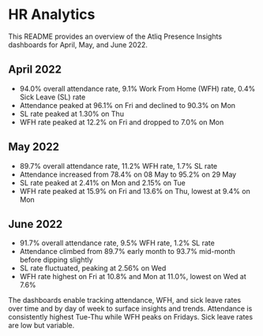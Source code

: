 # HR Analytics

This README provides an overview of the Atliq Presence Insights dashboards for April, May, and June 2022.

## April 2022

- 94.0% overall attendance rate, 9.1% Work From Home (WFH) rate, 0.4% Sick Leave (SL) rate
- Attendance peaked at 96.1% on Fri and declined to 90.3% on Mon
- SL rate peaked at 1.30% on Thu
- WFH rate peaked at 12.2% on Fri and dropped to 7.0% on Mon

## May 2022 

- 89.7% overall attendance rate, 11.2% WFH rate, 1.7% SL rate
- Attendance increased from 78.4% on 08 May to 95.2% on 29 May
- SL rate peaked at 2.41% on Mon and 2.15% on Tue  
- WFH rate peaked at 15.9% on Fri and 13.6% on Thu, lowest at 9.4% on Mon

## June 2022

- 91.7% overall attendance rate, 9.5% WFH rate, 1.2% SL rate
- Attendance climbed from 89.7% early month to 93.7% mid-month before dipping slightly
- SL rate fluctuated, peaking at 2.56% on Wed 
- WFH rate highest on Fri at 10.8% and Mon at 11.0%, lowest on Wed at 7.6%

The dashboards enable tracking attendance, WFH, and sick leave rates over time and by day of week to surface insights and trends. Attendance is consistently highest Tue-Thu while WFH peaks on Fridays. Sick leave rates are low but variable.
